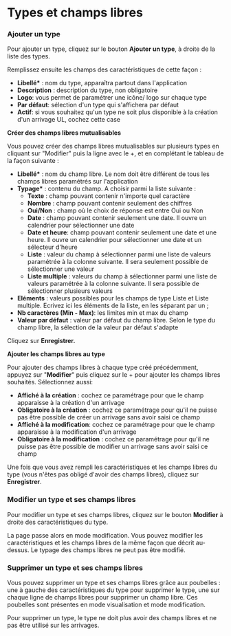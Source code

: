 # Types et champs libres

### **Ajouter un type**

Pour ajouter un type, cliquez sur le bouton **Ajouter un type**, à droite de la liste des types.

Remplissez ensuite les champs des caractéristiques de cette façon :&#x20;

* **Libellé\*** : nom du type, apparaîtra partout dans l'application
* **Description** : description du type, non obligatoire
* **Logo**: vous permet de paramétrer une icône/ logo sur chaque type
* **Par défaut**: sélection d'un type qui s'affichera par défaut
* **Actif**: si vous souhaitez qu'un type ne soit plus disponible à la création d'un arrivage UL, cochez cette case



**Créer des champs libres mutualisables**

Vous pouvez créer des champs libres mutualisables sur plusieurs types en cliquant sur "Modifier" puis la ligne avec le +, et en complétant le tableau de la façon suivante :&#x20;

* **Libellé\*** : nom du champ libre. Le nom doit être différent de tous les champs libres paramétrés sur l'application&#x20;
* **Typage\*** : contenu du champ. A choisir parmi la liste suivante :&#x20;
  * **Texte** : champ pouvant contenir n'importe quel caractère
  * **Nombre** : champ pouvant contenir seulement des chiffres
  * **Oui/Non** : champ où le choix de réponse est entre Oui ou Non
  * **Date** : champ pouvant contenir seulement une date. Il ouvre un calendrier pour sélectionner une date
  * **Date et heure**: champ pouvant contenir seulement une date et une heure. Il ouvre un calendrier pour sélectionner une date et un sélecteur d'heure
  * **Liste** : valeur du champ à sélectionner parmi une liste de valeurs paramétrée à la colonne suivante. Il sera seulement possible de sélectionner une valeur
  * **Liste multiple** : valeurs du champ à sélectionner parmi une liste de valeurs paramétrée à la colonne suivante. Il sera possible de sélectionner plusieurs valeurs
* **Eléments** : valeurs possibles pour les champs de type Liste et Liste multiple. Ecrivez ici les éléments de la liste, en les séparant par un ;&#x20;
* **Nb caractères (Min - Max)**: les limites min et max du champ
* **Valeur par défaut** : valeur par défaut du champ libre. Selon le type du champ libre, la sélection de la valeur par défaut s'adapte

Cliquez sur **Enregistrer.**



**Ajouter les champs libres au type**

Pour ajouter des champs libres à chaque type créé précédemment, appuyez sur "**Modifier**" puis cliquez sur le + pour ajouter les champs libres souhaités. Sélectionnez aussi:

* **Affiché à la création** : cochez ce paramétrage pour que le champ apparaisse à la création d'un arrivage
* **Obligatoire à la création** : cochez ce paramétrage pour qu'il ne puisse pas être possible de créer un arrivage sans avoir saisi ce champ
* **Affiché à la modification**: cochez ce paramétrage pour que le champ apparaisse à la modification d'un arrivage
* **Obligatoire à la modification** : cochez ce paramétrage pour qu'il ne puisse pas être possible de modifier un arrivage sans avoir saisi ce champ

Une fois que vous avez rempli les caractéristiques et les champs libres du type (vous n'êtes pas obligé d'avoir des champs libres), cliquez sur **Enregistrer**.



### **Modifier un type et ses champs libres**

Pour modifier un type et ses champs libres, cliquez sur le bouton **Modifier** à droite des caractéristiques du type.

La page passe alors en mode modification. Vous pouvez modifier les caractéristiques et les champs libres de la même façon que décrit au-dessus. Le typage des champs libres ne peut pas être modifié.

### **Supprimer un type et ses champs libres**

Vous pouvez supprimer un type et ses champs libres grâce aux poubelles : une à gauche des caractéristiques du type pour supprimer le type, une sur chaque ligne de champs libres pour supprimer un champ libre. Ces poubelles sont présentes en mode visualisation et mode modification.

Pour supprimer un type, le type ne doit plus avoir des champs libres et ne pas être utilisé sur les arrivages.&#x20;
